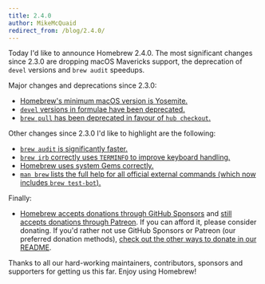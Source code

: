 ```yaml
---
title: 2.4.0
author: MikeMcQuaid
redirect_from: /blog/2.4.0/
---
```


Today I'd like to announce Homebrew 2.4.0. The most significant changes since 2.3.0 are dropping macOS Mavericks support, the deprecation of `devel` versions and `brew audit` speedups.

Major changes and deprecations since 2.3.0:

- [Homebrew's minimum macOS version is Yosemite.](https://github.com/Homebrew/brew/pull/7698)
- [`devel` versions in formulae have been deprecated.](https://github.com/Homebrew/brew/pull/7688)
- [`brew pull` has been deprecated in favour of `hub checkout`.](https://github.com/Homebrew/brew/pull/7700)

Other changes since 2.3.0 I'd like to highlight are the following:

- [`brew audit` is significantly faster.](https://github.com/Homebrew/brew/pull/7684)
- [`brew irb` correctly uses `TERMINFO` to improve keyboard handling.](https://github.com/Homebrew/brew/pull/7718)
- [Homebrew uses system Gems correctly.](https://github.com/Homebrew/brew/pull/7681)
- [`man brew` lists the full help for all official external commands (which now includes `brew test-bot`).](https://github.com/Homebrew/brew/pull/7663)

Finally:

- [Homebrew accepts donations through GitHub Sponsors](https://github.com/sponsors/Homebrew) and [still accepts donations through Patreon](https://www.patreon.com/homebrew). If you can afford it, please consider donating. If you'd rather not use GitHub Sponsors or Patreon (our preferred donation methods), [check out the other ways to donate in our README](https://github.com/Homebrew/brew/#donations).

Thanks to all our hard-working maintainers, contributors, sponsors and supporters for getting us this far. Enjoy using Homebrew!
